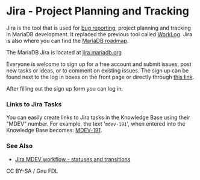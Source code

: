 
# Jira - Project Planning and Tracking

Jira is the tool that is used for [bug reporting](../../../../bug-tracking/reporting-bugs.md), project planning and tracking in MariaDB development. It replaced the previous tool called [WorkLog](worklog.md). Jira is also where you can find the [MariaDB roadmap](https://jira.mariadb.org).


The MariaDB Jira is located at [jira.mariadb.org](https://jira.mariadb.org)


Everyone is welcome to sign up for a free account and submit issues, post new tasks or ideas, or to comment on existing issues. The sign up can be found next to the log in boxes on the front page or directly through [this link](https://jira.mariadb.org/secure/Signup!default.jspa).


After filling out the sign up form you can log in.


### Links to Jira Tasks


You can easily create links to Jira tasks in the Knowledge Base using their "MDEV" number. For example, the text '`mdev-191`', when entered into the Knowledge Base becomes: [MDEV-191](https://jira.mariadb.org/browse/MDEV-191).


### See Also


* [Jira MDEV workflow - statuses and transitions](jira-status-and-transition-definitions.md)


CC BY-SA / Gnu FDL

